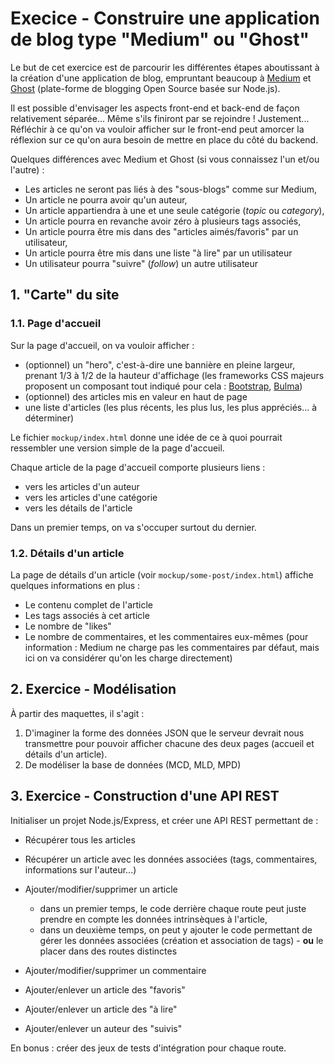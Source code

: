 # Execice - Construire une application de blog type "Medium" ou "Ghost"

Le but de cet exercice est de parcourir les différentes étapes aboutissant à la création d'une application de blog, empruntant beaucoup à [Medium](https://medium.com/) et [Ghost](https://demo.ghost.io/) (plate-forme de blogging Open Source basée sur Node.js).

Il est possible d'envisager les aspects front-end et back-end de façon relativement séparée... Même s'ils finiront par se rejoindre ! Justement... Réfléchir à ce qu'on va vouloir afficher sur le front-end peut amorcer la réflexion sur ce qu'on aura besoin de mettre en place du côté du backend.

Quelques différences avec Medium et Ghost (si vous connaissez l'un et/ou l'autre) :

* Les articles ne seront pas liés à des "sous-blogs" comme sur Medium,
* Un article ne pourra avoir qu'un auteur,
* Un article appartiendra à une et une seule catégorie (_topic_ ou _category_),
* Un article pourra en revanche avoir zéro à plusieurs tags associés,
* Un article pourra être mis dans des "articles aimés/favoris" par un utilisateur,
* Un article pourra être mis dans une liste "à lire" par un utilisateur
* Un utilisateur pourra "suivre" (_follow_) un autre utilisateur

## 1. "Carte" du site

### 1.1. Page d'accueil

Sur la page d'accueil, on va vouloir afficher :

* (optionnel) un "hero", c'est-à-dire une bannière en pleine largeur, prenant 1/3 à 1/2 de la hauteur d'affichage (les frameworks CSS majeurs proposent un composant tout indiqué pour cela : [Bootstrap](https://getbootstrap.com/docs/4.5/components/jumbotron/), [Bulma](https://bulma.io/documentation/layout/hero/))
* (optionnel) des articles mis en valeur en haut de page
* une liste d'articles (les plus récents, les plus lus, les plus appréciés... à déterminer)

Le fichier `mockup/index.html` donne une idée de ce à quoi pourrait ressembler une version simple de la page d'accueil.

Chaque article de la page d'accueil comporte plusieurs liens :

* vers les articles d'un auteur
* vers les articles d'une catégorie
* vers les détails de l'article

Dans un premier temps, on va s'occuper surtout du dernier.

### 1.2. Détails d'un article

La page de détails d'un article (voir `mockup/some-post/index.html`) affiche quelques informations en plus :

* Le contenu complet de l'article
* Les tags associés à cet article
* Le nombre de "likes"
* Le nombre de commentaires, et les commentaires eux-mêmes (pour information : Medium ne charge pas les commentaires par défaut, mais ici on va considérer qu'on les charge directement)

## 2. Exercice - Modélisation

À partir des maquettes, il s'agit :

1. D'imaginer la forme des données JSON que le serveur devrait nous transmettre pour pouvoir afficher chacune des deux pages (accueil et détails d'un article).
2. De modéliser la base de données (MCD, MLD, MPD)

## 3. Exercice - Construction d'une API REST

Initialiser un projet Node.js/Express, et créer une API REST permettant de :

* Récupérer tous les articles
* Récupérer un article avec les données associées (tags, commentaires, informations sur l'auteur...)
* Ajouter/modifier/supprimer un article

  * dans un premier temps, le code derrière chaque route peut juste prendre en compte les données intrinsèques à l'article,
  * dans un deuxième temps, on peut y ajouter le code permettant de gérer les données associées (création et association de tags) - **ou** le placer dans des routes distinctes
* Ajouter/modifier/supprimer un commentaire
* Ajouter/enlever un article des "favoris"
* Ajouter/enlever un article des "à lire"
* Ajouter/enlever un auteur des "suivis"

En bonus : créer des jeux de tests d'intégration pour chaque route.
